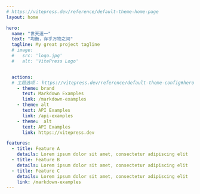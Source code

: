 ```yaml
---
# https://vitepress.dev/reference/default-theme-home-page
layout: home

hero:
  name: "世天道一"
  text: "均衡，存乎万物之间"
  tagline: My great project tagline
  # image: 
  #   src: 'logo.jpg'
  #   alt: 'VitePress Logo'


  actions:
  # 主题选项： https://vitepress.dev/reference/default-theme-config#hero
    - theme: brand
      text: Markdown Examples
      link: /markdown-examples
    - theme: alt
      text: API Examples
      link: /api-examples
    - theme:  alt
      text: API Examples
      link: https://vitepress.dev

features:
  - title: Feature A
    details: Lorem ipsum dolor sit amet, consectetur adipiscing elit
  - title: Feature B
    details: Lorem ipsum dolor sit amet, consectetur adipiscing elit
  - title: Feature C
    details: Lorem ipsum dolor sit amet, consectetur adipiscing elit
    link: /markdown-examples
---
```

